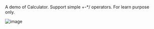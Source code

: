 A demo of Calculator.
Support simple +-*/ operators.
For learn purpose only.


![image](https://github.com/PoetLiu/Objective-C/blob/master/MyApps/Calculator/cal.png)
